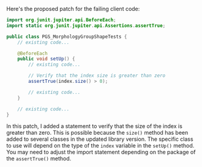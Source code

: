 Here's the proposed patch for the failing client code:
```java
import org.junit.jupiter.api.BeforeEach;
import static org.junit.jupiter.api.Assertions.assertTrue;

public class PGS_MorphologyGroupShapeTests {
    // existing code...

    @BeforeEach
    public void setUp() {
        // existing code...

        // Verify that the index size is greater than zero
        assertTrue(index.size() > 0);

        // existing code...
    }

    // existing code...
}
```
In this patch, I added a statement to verify that the size of the index is greater than zero. This is possible because the `size()` method has been added to several classes in the updated library version. The specific class to use will depend on the type of the `index` variable in the `setUp()` method. You may need to adjust the import statement depending on the package of the `assertTrue()` method.